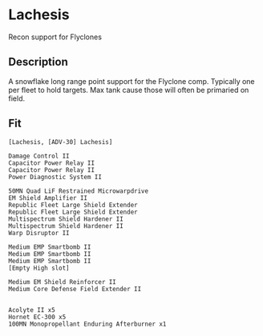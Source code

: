 # Lachesis

Recon support for Flyclones

## Description

A snowflake long range point support for the Flyclone comp. Typically one per fleet to hold targets.
Max tank cause those will often be primaried on field.

## Fit

```
[Lachesis, [ADV-30] Lachesis]

Damage Control II
Capacitor Power Relay II
Capacitor Power Relay II
Power Diagnostic System II

50MN Quad LiF Restrained Microwarpdrive
EM Shield Amplifier II
Republic Fleet Large Shield Extender
Republic Fleet Large Shield Extender
Multispectrum Shield Hardener II
Multispectrum Shield Hardener II
Warp Disruptor II

Medium EMP Smartbomb II
Medium EMP Smartbomb II
Medium EMP Smartbomb II
[Empty High slot]

Medium EM Shield Reinforcer II
Medium Core Defense Field Extender II


Acolyte II x5
Hornet EC-300 x5
100MN Monopropellant Enduring Afterburner x1
```